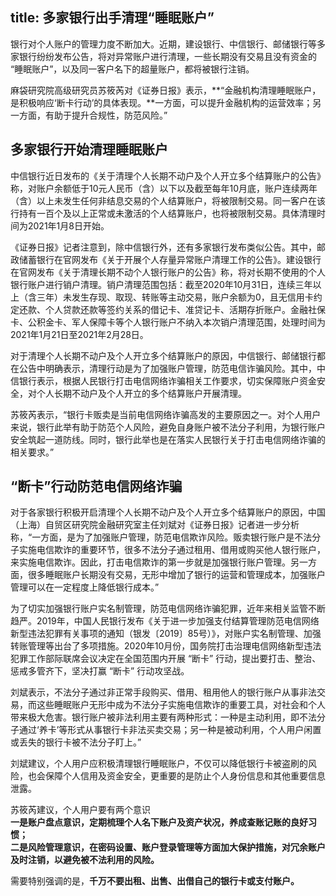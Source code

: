 title: 多家银行出手清理“睡眠账户”
------------------------------------
<!-- zh-CN:+ -->
银行对个人账户的管理力度不断加大。近期，建设银行、中信银行、邮储银行等多家银行纷纷发布公告，将对异常账户进行清理，一些长期没有交易且没有资金的 “睡眠账户”，以及同一客户名下的超量账户，都将被银行注销。

麻袋研究院高级研究员苏筱芮对《证券日报》表示，**“金融机构清理睡眠账户，是积极响应‘断卡行动’的具体表现。**一方面，可以提升金融机构的运营效率；另一方面，有助于提升合规性，防范风险。”

## 多家银行开始清理睡眠账户

中信银行近日发布的《关于清理个人长期不动户及个人开立多个结算账户的公告》称，对账户余额低于10元人民币（含）以下以及截至每年10月底，账户连续两年（含）以上未发生任何非结息交易的个人结算账户，将被限制交易。同一客户在该行持有一百个及以上正常或未激活的个人结算账户，也将被限制交易。具体清理时间为2021年1月8日开始。

《证券日报》记者注意到，除中信银行外，还有多家银行发布类似公告。其中，邮政储蓄银行在官网发布《关于开展个人存量异常账户清理工作的公告》。建设银行在官网发布《关于清理长期不动个人银行账户的公告》称，将对长期不使用的个人银行账户进行销户清理。销户清理范围包括：截至2020年10月31日，连续三年以上（含三年）未发生存现、取现、转账等主动交易，账户余额为0，且无信用卡约定还款、个人贷款还款等签约关系的借记卡、准贷记卡、活期存折账户。金融社保卡、公积金卡、军人保障卡等个人银行账户不纳入本次销户清理范围，处理时间为2021年1月21日至2021年2月28日。

对于清理个人长期不动户及个人开立多个结算账户的原因，中信银行、邮储银行都在公告中明确表示，清理行动是为了加强账户管理，防范电信诈骗风险。其中，中信银行表示，根据人民银行打击电信网络诈骗相关工作要求，切实保障账户资金安全，对个人长期不动户及个人开立的多个结算账户开展清理。

苏筱芮表示，“银行卡贩卖是当前电信网络诈骗高发的主要原因之一。对个人用户来说，银行此举有助于防范个人风险，避免自身账户被不法分子利用，为银行账户安全筑起一道防线。同时，银行此举也是在落实人民银行关于打击电信网络诈骗的相关要求。”

## “断卡”行动防范电信网络诈骗

对于各家银行积极开启清理个人长期不动户及个人开立多个结算账户的原因，中国（上海）自贸区研究院金融研究室主任刘斌对《证券日报》记者进一步分析称，“一方面，是为了加强账户管理，防范电信欺诈风险。贩卖银行账户是不法分子实施电信欺诈的重要环节，很多不法分子通过租用、借用或购买他人银行账户，来实施电信欺诈。因此，打击电信欺诈的第一步就是加强银行账户管理。另一方面，很多睡眠账户长期没有交易，无形中增加了银行的运营和管理成本，加强账户管理可以在一定程度上降低银行成本。”

为了切实加强银行账户实名制管理，防范电信网络诈骗犯罪，近年来相关监管不断趋严。2019年，中国人民银行发布《关于进一步加强支付结算管理防范电信网络新型违法犯罪有关事项的通知（银发〔2019〕85号）》，对账户实名制管理、加强转账管理等出台了多项措施。2020年10月份，国务院打击治理电信网络新型违法犯罪工作部际联席会议决定在全国范围内开展 “断卡” 行动，提出要打击、整治、惩戒多管齐下，坚决打赢 “断卡” 行动攻坚战。

刘斌表示，不法分子通过非正常手段购买、借用、租用他人的银行账户从事非法交易，而这些睡眠账户无形中成为不法分子实施电信欺诈的重要工具，对社会和个人带来极大危害。银行账户被非法利用主要有两种形式：一种是主动利用，即不法分子通过‘养卡’等形式从事银行卡非法买卖交易；另一种是被动利用，个人用户闲置或丢失的银行卡被不法分子盯上。”

刘斌建议，个人用户应积极清理银行睡眠账户，不仅可以降低银行卡被盗刷的风险，也会保障个人信用及资金安全，更重要的是防止个人身份信息和其他重要信息泄露。

苏筱芮建议，个人用户要有两个意识  
**一是账户盘点意识，定期梳理个人名下账户及资产状况，养成查账记账的良好习惯；**  
**二是风险管理意识，在密码设置、账户登录管理等方面加大保护措施，对冗余账户及时注销，以避免被不法利用的风险。**

需要特别强调的是，**千万不要出租、出售、出借自己的银行卡或支付账户。**
<!-- zh-CN:- -->

